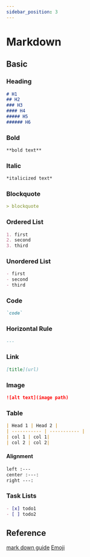 ```yaml
---
sidebar_position: 3
---
```


# Markdown

## Basic 
### Heading
```markdown
# H1 
## H2
### H3
#### H4
##### H5
###### H6
```
### Bold
```markdown
**bold text**
```
### Italic
```markdown
*italicized text*
```
### Blockquote
```markdown
> blockquote
```
### Ordered List
```markdown
1. first
2. second
3. third
```
### Unordered List
```markdown
- first
- second
- third
```
### Code
```markdown
`code`
```
### Horizontal Rule
```markdown
---
```
### Link
```markdown
[title](url)
```
### Image
```markdown
![alt text](image path)
```
### Table
```markdown
| Head 1 | Head 2 |
| ----------- | ----------- |
| col 1 | col 1|
| col 2 | col 2| 
```
#### Alignment
```markdown
left :---
center :---:
right ---:
```

### Task Lists
```markdown
- [x] todo1
- [ ] todo2 
```

## Reference
[mark down guide](https://www.markdownguide.org/cheat-sheet/)
[Emoji](https://emojipedia.org/)